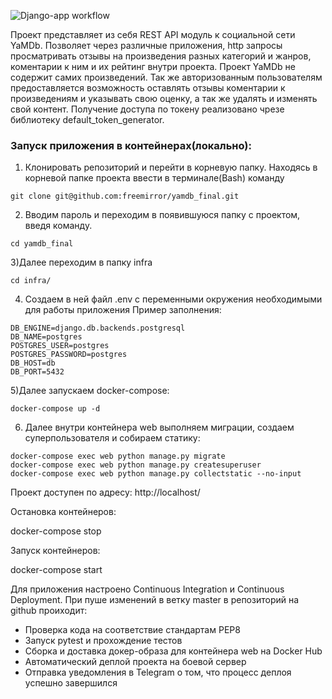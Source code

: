 ![Django-app workflow](https://github.com/freemirror/yamdb_final/actions/workflows/yamdb_workflow.yml/badge.svg)

Проект представляет из себя REST API модуль к социальной сети YaMDb. 
Позволяет через различные приложения, http запросы просматривать отзывы на произведения разных категорий и жанров, коментарии к ним и их рейтинг внутри проекта.
Проект YaMDb не содержит самих произведений.
Так же авторизованным пользователям предоставляется возможность оставлять отзывы коментарии к произведениям и указывать свою оценку, а так же удалять и изменять свой контент.
Получение доступа по токену реализовано чрезе библиотеку default_token_generator.

### Запуск приложения в контейнерах(локально):

1) Клонировать репозиторий и перейти в корневую папку.
Находясь в корневой папке проекта ввести в терминале(Bash) команду
```
git clone git@github.com:freemirror/yamdb_final.git
```
2) Вводим пароль и переходим в появившуюся папку с проектом, введя команду.
```
cd yamdb_final
```

3)Далее переходим в папку infra 

```
cd infra/
```
4) Создаем в ней файл .env с переменными окружения необходимыми для работы приложения
Пример заполнения:
```
DB_ENGINE=django.db.backends.postgresql
DB_NAME=postgres
POSTGRES_USER=postgres
POSTGRES_PASSWORD=postgres
DB_HOST=db
DB_PORT=5432
```

5)Далее запускаем docker-compose:
```
docker-compose up -d
```

6) Далее внутри контейнера web выполняем миграции, создаем суперпользователя и собираем статику:
```
docker-compose exec web python manage.py migrate
docker-compose exec web python manage.py createsuperuser
docker-compose exec web python manage.py collectstatic --no-input 
```

Проект доступен по адресу: 
http://localhost/

Остановка контейнеров:

docker-compose stop

Запуск контейнеров:

docker-compose start


Для приложения настроено Continuous Integration и Continuous Deployment.
При пуше изменений в ветку master в репозиторий на github проиходит:
- Проверка кода на соответствие стандартам PEP8
- Запуск pytest и прохождение тестов
- Сборка и доставка докер-образа для контейнера web на Docker Hub
- Автоматический деплой проекта на боевой сервер
- Отправка уведомления в Telegram о том, что процесс деплоя успешно завершился
